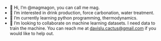 - 👋 Hi, I’m @magmagon, you can call me mag.
- 👀 I’m interested in drink production, force carbonation, water treatment.
- 🌱 I’m currently learning python programming, thermodynamics.
- 💞️ I’m looking to collaborate on machine learning datasets. I need data to train the machine. You can reach me at davislu.cactus@gmail.com if you would like to help out. 

<!---
magmagon/magmagon is a ✨ special ✨ repository because its `README.md` (this file) appears on your GitHub profile.
You can click the Preview link to take a look at your changes.
--->
